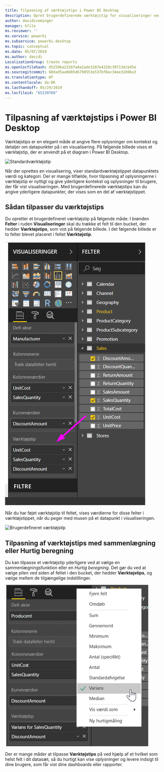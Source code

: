 ```yaml
---
title: Tilpasning af værktøjstips i Power BI Desktop
description: Opret brugerdefinerede værktøjstip for visualiseringer ved hjælp af træk og slip
author: davidiseminger
manager: kfile
ms.reviewer: ''
ms.service: powerbi
ms.subservice: powerbi-desktop
ms.topic: conceptual
ms.date: 05/07/2019
ms.author: davidi
LocalizationGroup: Create reports
ms.openlocfilehash: d5259ba22287a8a2ade3107e4320c39713dcb45e
ms.sourcegitcommit: 60dad5aa0d85db790553e537bf8ac34ee3289ba3
ms.translationtype: HT
ms.contentlocale: da-DK
ms.lasthandoff: 05/29/2019
ms.locfileid: "65239760"
---
```

# <a name="customizing-tooltips-in-power-bi-desktop"></a>Tilpasning af værktøjstips i Power BI Desktop
Værktøjstips er en elegant måde at angive flere oplysninger om kontekst og detaljer om datapunkter på i en visualisering. På følgende billede vises et værktøjstip, der er anvendt på et diagram i Power BI Desktop.

![Standardværktøjstip](media/desktop-custom-tooltips/custom-tooltips-1.png)

Når der oprettes en visualisering, viser standardværktøjstippet datapunktets værdi og kategori. Der er mange tilfælde, hvor tilpasning af oplysningerne i værktøjstip er nyttigt og give yderligere kontekst og oplysninger til brugere, der får vist visualiseringen. Med brugerdefinerede værktøjstips kan du angive yderligere datapunkter, der vises som en del af værktøjstippet.

## <a name="how-to-customize-tooltips"></a>Sådan tilpasser du værktøjstips
Du opretter et brugerdefineret værktøjstip på følgende måde: I brønden **Felter** i ruden **Visualiseringer** skal du trække et felt til den bucket, der hedder **Værktøjstips**, som vist på følgende billede. I det følgende billede er to felter blevet placeret i feltet **Værktøjstip**.

![Tilføj felter til værktøjstip](media/desktop-custom-tooltips/custom-tooltips-2.png)

Når du har føjet værktøjstip til feltet, vises værdierne for disse felter i værktøjstippet, når du peger med musen på et datapunkt i visualiseringen.

![Brugerdefineret værktøjstip](media/desktop-custom-tooltips/custom-tooltips-3.png)

## <a name="customizing-tooltips-with-aggregation-or-quick-calcs"></a>Tilpasning af værktøjstips med sammenlægning eller Hurtig beregning
Du kan tilpasse et værktøjstip yderligere ved at vælge en sammenlægningsfunktion eller en *Hurtig beregning*. Det gør du ved at vælge pilen ved siden af feltet i den bucket, der hedder **Værktøjstips**, og vælge mellem de tilgængelige indstillinger.

![Værktøjstip med Hurtig beregning](media/desktop-custom-tooltips/custom-tooltips-4.png)

Der er mange måder at tilpasse **Værktøjstips** på ved hjælp af et hvilket som helst felt i dit datasæt, så du hurtigt kan vise oplysninger og levere indsigt til dine brugere, som får vist dine dashboards eller rapporter.

